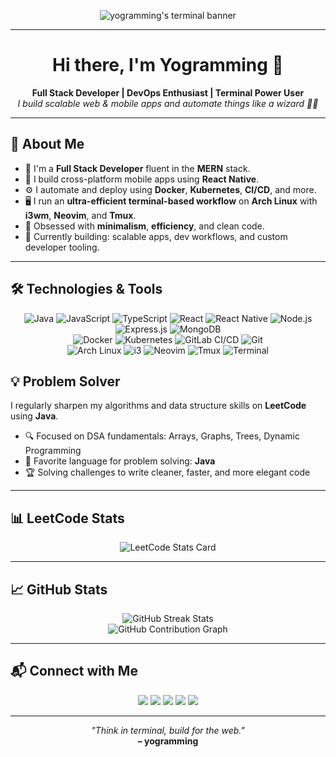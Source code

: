 <!-- Banner / Terminal Screenshot -->
<p align="center">
  <img src="https://raw.githubusercontent.com/yogramming/yogramming/main/assets/banner.png" alt="yogramming's terminal banner" />
</p>

---


<h1 align="center">Hi there, I'm Yogramming 👋</h1>

<p align="center">
  <b>Full Stack Developer | DevOps Enthusiast | Terminal Power User</b><br>
  <i>I build scalable web & mobile apps and automate things like a wizard 🧙‍♂️</i>
</p>

---

## 🚀 About Me

- 🧠 I'm a **Full Stack Developer** fluent in the **MERN** stack.
- 📱 I build cross-platform mobile apps using **React Native**.
- ⚙️ I automate and deploy using **Docker**, **Kubernetes**, **CI/CD**, and more.
- 🖥️ I run an **ultra-efficient terminal-based workflow** on **Arch Linux** with **i3wm**, **Neovim**, and **Tmux**.
- 🧬 Obsessed with **minimalism**, **efficiency**, and clean code.
- 🔭 Currently building: scalable apps, dev workflows, and custom developer tooling.

---

## 🛠️ Technologies & Tools

<p align="center">
  <!-- Languages and Frameworks -->
  <img title="Java" alt="Java" src="https://img.shields.io/badge/-Java-007396?style=for-the-badge&logo=java&logoColor=white"/>
  <img title="JavaScript" alt="JavaScript" src="https://img.shields.io/badge/-JavaScript-F7DF1E?style=for-the-badge&logo=javascript&logoColor=black"/>
  <img title="TypeScript" alt="TypeScript" src="https://img.shields.io/badge/-TypeScript-3178C6?style=for-the-badge&logo=typescript&logoColor=white"/>
  <img title="React" alt="React" src="https://img.shields.io/badge/-React-20232A?style=for-the-badge&logo=react&logoColor=61DAFB"/>
  <img title="React Native" alt="React Native" src="https://img.shields.io/badge/-React%20Native-20232A?style=for-the-badge&logo=react&logoColor=61DAFB"/>
  <img title="Node.js" alt="Node.js" src="https://img.shields.io/badge/-Node.js-339933?style=for-the-badge&logo=nodedotjs&logoColor=white"/>
  <img title="Express.js" alt="Express.js" src="https://img.shields.io/badge/-Express.js-000000?style=for-the-badge&logo=express&logoColor=white"/>
  <img title="MongoDB" alt="MongoDB" src="https://img.shields.io/badge/-MongoDB-47A248?style=for-the-badge&logo=mongodb&logoColor=white"/>

  <!-- DevOps -->
  <br/>
  <img title="Docker" alt="Docker" src="https://img.shields.io/badge/-Docker-2496ED?style=for-the-badge&logo=docker&logoColor=white"/>
  <img title="Kubernetes" alt="Kubernetes" src="https://img.shields.io/badge/-Kubernetes-326CE5?style=for-the-badge&logo=kubernetes&logoColor=white"/>
  <img title="GitLab CI/CD" alt="GitLab CI/CD" src="https://img.shields.io/badge/-GitLab%20CI%2FCD-FCA121?style=for-the-badge&logo=gitlab&logoColor=white"/>
  <img title="Git" alt="Git" src="https://img.shields.io/badge/-Git-F05032?style=for-the-badge&logo=git&logoColor=white"/>

  <!-- System / Terminal -->
  <br/>
  <img title="Arch Linux" alt="Arch Linux" src="https://img.shields.io/badge/-Arch_Linux-1793D1?style=for-the-badge&logo=arch-linux&logoColor=white"/>
  <img title="i3 Window Manager" alt="i3" src="https://img.shields.io/badge/-i3wm-ffffff?style=for-the-badge&logo=i3&logoColor=black"/>
  <img title="Neovim" alt="Neovim" src="https://img.shields.io/badge/-Neovim-57A143?style=for-the-badge&logo=neovim&logoColor=white"/>
  <img title="Tmux" alt="Tmux" src="https://img.shields.io/badge/-Tmux-1BB91F?style=for-the-badge&logo=tmux&logoColor=white"/>
  <img title="Terminal Workflow" alt="Terminal" src="https://img.shields.io/badge/-Terminal-000000?style=for-the-badge&logo=gnome-terminal&logoColor=white"/>
</p>

## 💡 Problem Solver

I regularly sharpen my algorithms and data structure skills on **LeetCode** using **Java**.

- 🔍 Focused on DSA fundamentals: Arrays, Graphs, Trees, Dynamic Programming
- 🧩 Favorite language for problem solving: **Java**
- 🏆 Solving challenges to write cleaner, faster, and more elegant code


---


## 📊 LeetCode Stats

<p align="center">
  <img src="https://leetcard.jacoblin.cool/yogramming?theme=dark&font=Fira+Code&ext=activity" alt="LeetCode Stats Card" />
</p>

---


## 📈 GitHub Stats

<p align="center">
  <img src="https://github-readme-streak-stats.herokuapp.com/?user=yogramming&theme=tokyonight&hide_border=true" alt="GitHub Streak Stats" />
  <br/>
  <img src="https://github-readme-activity-graph.vercel.app/graph?username=yogramming&theme=github-compact&hide_border=true&area=true" alt="GitHub Contribution Graph" />
</p>

---


## 📬 Connect with Me

<p align="center">
  <a href="https://leetcode.com/yogramming/"><img src="https://img.shields.io/badge/LeetCode-yogramming-orange?style=for-the-badge&logo=leetcode&logoColor=white" /></a>
  <a href="https://x.com/_yogramming"><img src="https://img.shields.io/badge/Twitter-_yogramming-1DA1F2?style=for-the-badge&logo=twitter&logoColor=white"/></a>
  <a href="https://www.linkedin.com/in/yogesh-dubey-aka-yogramming-a0a80828b/"><img src="https://img.shields.io/badge/LinkedIn-yogramming-0A66C2?style=for-the-badge&logo=linkedin&logoColor=white"/></a>
  <a href="https://discord.com/users/"><img src="https://img.shields.io/badge/Discord-yogramming-5865F2?style=for-the-badge&logo=discord&logoColor=white" /></a>
  <a href="mailto:yfitv.in@gmail.com"><img src="https://img.shields.io/badge/Gmail-yfitv.in@gmail.com-D14836?style=for-the-badge&logo=gmail&logoColor=white"/></a>
</p>

---

<p align="center">
  <i>"Think in terminal, build for the web."</i><br>
  <b>– yogramming</b>
</p>
